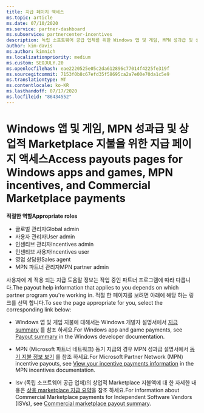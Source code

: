 ```yaml
---
title: 지급 페이지 액세스
ms.topic: article
ms.date: 07/10/2020
ms.service: partner-dashboard
ms.subservice: partnercenter-incentives
description: 독립 소프트웨어 공급 업체를 위한 Windows 앱 및 게임, MPN 성과급 및 상업적 Marketplace 지불에 대 한 지급 정보에 액세스 하는 방법에 대해 알아봅니다.
author: kim-davis
ms.author: kimnich
ms.localizationpriority: medium
ms.custom: SEOJULY.20
ms.openlocfilehash: eae2220525e05c2da612896c77014f4225fe319f
ms.sourcegitcommit: 7153f0b8c67efd35f58695ca2a7e00e70da1c5e9
ms.translationtype: MT
ms.contentlocale: ko-KR
ms.lasthandoff: 07/17/2020
ms.locfileid: "86434552"
---
```

# <a name="access-payouts-pages-for-windows-apps-and-games-mpn-incentives-and-commercial-marketplace-payments"></a><span data-ttu-id="da5bd-103">Windows 앱 및 게임, MPN 성과급 및 상업적 Marketplace 지불을 위한 지급 페이지 액세스</span><span class="sxs-lookup"><span data-stu-id="da5bd-103">Access payouts pages for Windows apps and games, MPN incentives, and Commercial Marketplace payments</span></span>

<span data-ttu-id="da5bd-104">**적절한 역할**</span><span class="sxs-lookup"><span data-stu-id="da5bd-104">**Appropriate roles**</span></span>
-   <span data-ttu-id="da5bd-105">글로벌 관리자</span><span class="sxs-lookup"><span data-stu-id="da5bd-105">Global admin</span></span>
-   <span data-ttu-id="da5bd-106">사용자 관리자</span><span class="sxs-lookup"><span data-stu-id="da5bd-106">User admin</span></span>
-   <span data-ttu-id="da5bd-107">인센티브 관리자</span><span class="sxs-lookup"><span data-stu-id="da5bd-107">Incentives admin</span></span>
-   <span data-ttu-id="da5bd-108">인센티브 사용자</span><span class="sxs-lookup"><span data-stu-id="da5bd-108">Incentives user</span></span>
-   <span data-ttu-id="da5bd-109">영업 상담원</span><span class="sxs-lookup"><span data-stu-id="da5bd-109">Sales agent</span></span>
-   <span data-ttu-id="da5bd-110">MPN 파트너 관리자</span><span class="sxs-lookup"><span data-stu-id="da5bd-110">MPN partner admin</span></span>

<span data-ttu-id="da5bd-111">사용자에 게 적용 되는 지급 도움말 정보는 작업 중인 파트너 프로그램에 따라 다릅니다.</span><span class="sxs-lookup"><span data-stu-id="da5bd-111">The payout help information that applies to you depends on which partner program you're working in.</span></span> <span data-ttu-id="da5bd-112">적절 한 페이지를 보려면 아래에 해당 하는 링크를 선택 합니다.</span><span class="sxs-lookup"><span data-stu-id="da5bd-112">To see the page appropriate for you, select the corresponding link below:</span></span>

- <span data-ttu-id="da5bd-113">Windows 앱 및 게임 지불에 대해서는 Windows 개발자 설명서에서 [지급 summary](https://docs.microsoft.com/windows/uwp/publish/payout-summary) 를 참조 하세요.</span><span class="sxs-lookup"><span data-stu-id="da5bd-113">For Windows app and game payments, see [Payout summary](https://docs.microsoft.com/windows/uwp/publish/payout-summary) in the Windows developer documentation.</span></span>

- <span data-ttu-id="da5bd-114">MPN (Microsoft 파트너 네트워크) 동기 지급의 경우 MPN 성과급 설명서에서 [동기 지불 정보 보기](understand-incentive-payouts.md) 를 참조 하세요.</span><span class="sxs-lookup"><span data-stu-id="da5bd-114">For Microsoft Partner Network (MPN) incentive payouts, see [View your incentive payments information](understand-incentive-payouts.md) in the MPN incentives documentation.</span></span>

- <span data-ttu-id="da5bd-115">Isv (독립 소프트웨어 공급 업체)의 상업적 Marketplace 지불액에 대 한 자세한 내용은 [상용 marketplace 지급 요약](https://docs.microsoft.com/azure/marketplace/partner-center-portal/payout-summary)을 참조 하세요.</span><span class="sxs-lookup"><span data-stu-id="da5bd-115">For information about Commercial Marketplace payments for Independent Software Vendors (ISVs), see [Commercial marketplace payout summary](https://docs.microsoft.com/azure/marketplace/partner-center-portal/payout-summary).</span></span>
